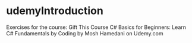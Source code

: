 # udemyIntroduction
Exercises for the course: Gift This Course C# Basics for Beginners: Learn C# Fundamentals by Coding by Mosh Hamedani on Udemy.com
